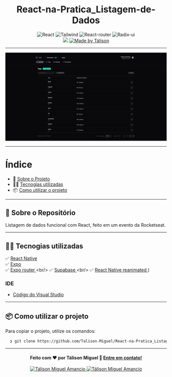 <h1 align="center">
 React-na-Pratica_Listagem-de-Dados
</h1>

<p align="center">
  <img alt="React" src="https://img.shields.io/badge/React-blue">
 
  <img alt="Tailwind" src="https://img.shields.io/badge/Tailwind-blue">
  
  <img alt="React-router" src="https://img.shields.io/badge/ReactRouter-green">
    
  <img alt="Radix-ui" src="https://img.shields.io/badge/RadixUi-green">

  <br>
  
  <img src="https://img.shields.io/badge/code%20quality-A-green"/>

  <a href="https://www.linkedin.com/in/t%C3%A1lison-miguel/">
    <img alt="Made by Tálison" src="https://img.shields.io/badge/made%20by-talison-red">
  </a>
</p>

---

<p align="center">
  <img alt="Imagem da Aplicação" src="image.jpg" />
</p>

---

#  Índice

- :rocket: [Sobre o Projeto](#rocket-sobre-o-projeto)
- 👨‍💻️ [Tecnogias utilizadas](#%EF%B8%8F-tecnogias-utilizadas)
- 📦️ [Como utilizar o projeto](#%EF%B8%8F-como-utilizar-o-projeto)
---

## :rocket: Sobre o Repositório

Listagem de dados funcional com React, feito em um evento da Rocketseat.

---

## 👨‍💻️ Tecnogias utilizadas

✅ [ React Native ]([https://reactnative.dev/) <br/>
✅ [ Expo ]([https://expo.dev/) <br/>
✅ [ Expo router ]([https://developer.mozilla.org/pt-BR/docs/Web/HTML](https://docs.expo.dev/router/introduction/)) <br/>
✅ [ Supabase ]([[https://developer.mozilla.org/pt-BR/docs/Web/HTML](https://docs.expo.dev/router/introduction/)](https://supabase.com/)) <br/>
✅ [ React Native reanimated ]([https://docs.swmansion.com/react-native-reanimated/)) <br/>

###  IDE

  - [ Código do Visual Studio ](https://code.visualstudio.com/)

---

## 📦️ Como utilizar o projeto

Para copiar o projeto, utilize os comandos:

```bash
  ❯ git clone https://github.com/Talison-Miguel/React-na-Pratica_Listagem-de-dados.git
```

---

<h4 align="center">
  Feito com ❤️ por Tálison Miguel 👋️ <a href="mailto:talisonmiguel84@gmail.com">Entre em contato!</a>
</h4>

<p align="center">

  <a href="https://www.linkedin.com/in/talison-miguel/">
    <img alt="Tálison Miguel Amancio" src="https://img.shields.io/badge/LinkedIn-Tálison_Miguel-0e76a8?style=flat&logoColor=white&logo=linkedin">
  </a>
  <a href="https://www.facebook.com/profile.php?id=100009099058734">
    <img alt="Tálison Miguel Amancio" src="https://img.shields.io/badge/Facebook-Tálison_Miguel-1778F2?style=flat&logoColor=white&logo=facebook">
  </a>
  <a href="https://www.instagram.com/talison_miguel_00/">
    <img alt="Tálison Miguel Amancio" src="https://img.shields.io/badge/Instagram-@
  </a>
